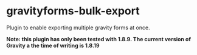 gravityforms-bulk-export
========================

Plugin to enable exporting multiple gravity forms at once.

**Note: this plugin has only been tested with 1.8.9. The current version of Gravity a the time of writing is 1.8.19**

